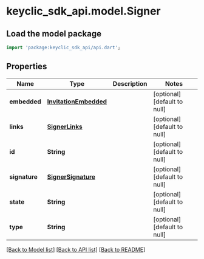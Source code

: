 # keyclic_sdk_api.model.Signer

## Load the model package
```dart
import 'package:keyclic_sdk_api/api.dart';
```

## Properties
Name | Type | Description | Notes
------------ | ------------- | ------------- | -------------
**embedded** | [**InvitationEmbedded**](InvitationEmbedded.md) |  | [optional] [default to null]
**links** | [**SignerLinks**](SignerLinks.md) |  | [optional] [default to null]
**id** | **String** |  | [optional] [default to null]
**signature** | [**SignerSignature**](SignerSignature.md) |  | [optional] [default to null]
**state** | **String** |  | [optional] [default to null]
**type** | **String** |  | [optional] [default to null]

[[Back to Model list]](../README.md#documentation-for-models) [[Back to API list]](../README.md#documentation-for-api-endpoints) [[Back to README]](../README.md)


